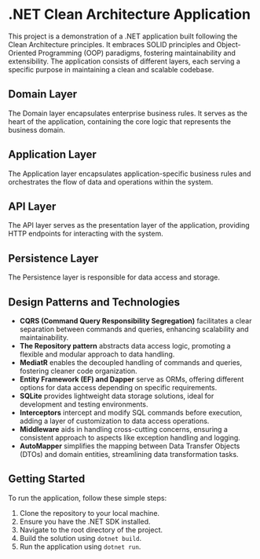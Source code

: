 <h1><strong>.NET Clean Architecture Application</strong></h1>

<p>This project is a demonstration of a .NET application built following the Clean Architecture principles. It embraces SOLID principles and Object-Oriented Programming (OOP) paradigms, fostering maintainability and extensibility. The application consists of different layers, each serving a specific purpose in maintaining a clean and scalable codebase.</p>

<h2><strong>Domain Layer</strong></h2>
<p>The Domain layer encapsulates enterprise business rules. It serves as the heart of the application, containing the core logic that represents the business domain.</p>

<h2><strong>Application Layer</strong></h2>
<p>The Application layer encapsulates application-specific business rules and orchestrates the flow of data and operations within the system.</p>

<h2><strong>API Layer</strong></h2>
<p>The API layer serves as the presentation layer of the application, providing HTTP endpoints for interacting with the system.</p>

<h2><strong>Persistence Layer</strong></h2>
<p>The Persistence layer is responsible for data access and storage.</p>

<h2><strong>Design Patterns and Technologies</strong></h2>
<ul>
  <li><strong>CQRS (Command Query Responsibility Segregation)</strong> facilitates a clear separation between commands and queries, enhancing scalability and maintainability.</li>
  <li><strong>The Repository pattern</strong> abstracts data access logic, promoting a flexible and modular approach to data handling.</li>
  <li><strong>MediatR</strong> enables the decoupled handling of commands and queries, fostering cleaner code organization.</li>
  <li><strong>Entity Framework (EF) and Dapper</strong> serve as ORMs, offering different options for data access depending on specific requirements.</li>
  <li><strong>SQLite</strong> provides lightweight data storage solutions, ideal for development and testing environments.</li>
  <li><strong>Interceptors</strong> intercept and modify SQL commands before execution, adding a layer of customization to data access operations.</li>
  <li><strong>Middleware</strong> aids in handling cross-cutting concerns, ensuring a consistent approach to aspects like exception handling and logging.</li>
  <li><strong>AutoMapper</strong> simplifies the mapping between Data Transfer Objects (DTOs) and domain entities, streamlining data transformation tasks.</li>
</ul>

<h2><strong>Getting Started</strong></h2>
<p>To run the application, follow these simple steps:</p>

<ol>
  <li>Clone the repository to your local machine.</li>
  <li>Ensure you have the .NET SDK installed.</li>
  <li>Navigate to the root directory of the project.</li>
  <li>Build the solution using <code>dotnet build</code>.</li>
  <li>Run the application using <code>dotnet run</code>.</li>
</ol>
